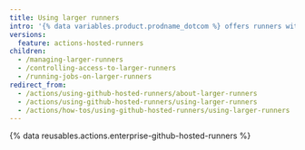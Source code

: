 ```yaml
---
title: Using larger runners
intro: '{% data variables.product.prodname_dotcom %} offers runners with more RAM, CPU, and disk space.'
versions:
  feature: actions-hosted-runners
children:
  - /managing-larger-runners
  - /controlling-access-to-larger-runners
  - /running-jobs-on-larger-runners
redirect_from:
  - /actions/using-github-hosted-runners/about-larger-runners
  - /actions/using-github-hosted-runners/using-larger-runners
  - /actions/how-tos/using-github-hosted-runners/using-larger-runners
---
```


{% data reusables.actions.enterprise-github-hosted-runners %}
